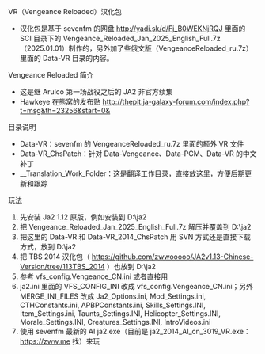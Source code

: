 VR（Vengeance Reloaded）汉化包

- 汉化包是基于 sevenfm 的网盘 http://yadi.sk/d/Fj_B0WEKNjRQJ 里面的 SCI 目录下的 Vengeance_Reloaded_Jan_2025_English_Full.7z（2025.01.01）制作的，另外加了些俄文版（VengeanceReloaded_ru.7z）里面的 Data-VR 目录的内容。

Vengeance Reloaded 简介

- 这是继 Arulco 第一场战役之后的 JA2 非官方续集
- Hawkeye 在熊窝的发布贴 http://thepit.ja-galaxy-forum.com/index.php?t=msg&th=23256&start=0&

目录说明

- Data-VR：sevenfm 的 VengeanceReloaded_ru.7z 里面的额外 VR 文件
- Data-VR_ChsPatch：针对 Data-Vengeance、Data-PCM、Data-VR 的中文补丁
- \_\_Translation_Work_Folder：这是翻译工作目录，直接放这里，方便后期更新和跟踪

玩法

1. 先安装 Ja2 1.12 原版，例如安装到 D:\ja2
2. 把 Vengeance_Reloaded_Jan_2025_English_Full.7z 解压并覆盖到 D:\ja2
3. 把这里的 Data-VR 和 Data-VR_2014_ChsPatch 用 SVN 方式还是直接下载方式，放到  D:\ja2
4. 把 TBS 2014 汉化包（ https://github.com/zwwooooo/JA2v1.13-Chinese-Version/tree/113TBS_2014 ）也放到  D:\ja2
5. 参考 vfs_config.Vengeance_CN.ini 或者直接用
6. ja2.ini 里面的 VFS_CONFIG_INI 改成 vfs_config.Vengeance_CN.ini；另外 MERGE_INI_FILES 改成 Ja2_Options.ini, Mod_Settings.ini, CTHConstants.ini, APBPConstants.ini, Skills_Settings.INI, Item_Settings.ini, Taunts_Settings.INI, Helicopter_Settings.INI, Morale_Settings.INI, Creatures_Settings.INI, IntroVideos.ini
7. 使用 sevenfm 最新的 AI ja2.exe（目前是 ja2_2014_AI_cn_3019_VR.exe：https://zww.me 找）来玩
